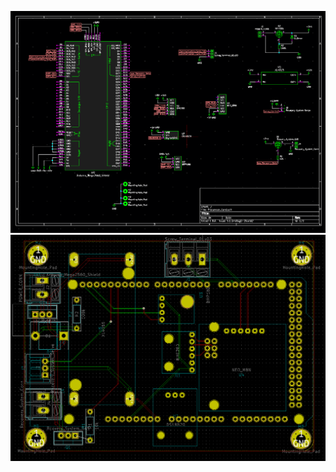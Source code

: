 ![Alt text](https://github.com/onurkarakoc79/METU-Mech-Roket/blob/main/Rocket_Cards/Screenshots/Screenshot%20from%202023-07-15%2000-54-33.png)
![Alt text](https://github.com/onurkarakoc79/METU-Mech-Roket/blob/main/Rocket_Cards/Screenshots/Screenshot%20from%202023-07-15%2000-54-40.png)
